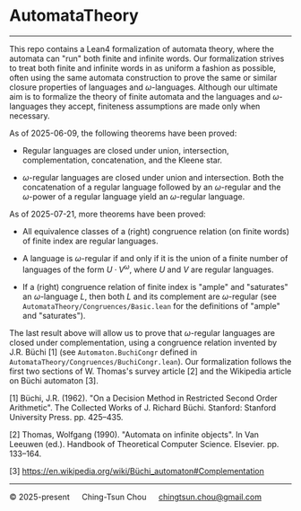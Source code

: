 
# AutomataTheory

--------------------------------

This repo contains a Lean4 formalization of automata theory,
where the automata can "run" both finite and infinite words.
Our formalization strives to treat both finite and infinite words in
as uniform a fashion as possible, often using the same automata
construction to prove the same or similar closure properties
of languages and $\omega$-languages.
Although our ultimate aim is to formalize the theory of finite
automata and the languages and $\omega$-languages they accept,
finiteness assumptions are made only when necessary.

As of 2025-06-09, the following theorems have been proved:

* Regular languages are closed under union, intersection, complementation,
  concatenation, and the Kleene star.

* $\omega$-regular languages are closed under union and intersection.
  Both the concatenation of a regular language followed by an $\omega$-regular
  and the $\omega$-power of a regular language yield an $\omega$-regular language.

As of 2025-07-21, more theorems have been proved:

* All equivalence classes of a (right) congruence relation (on finite words)
  of finite index are regular languages.

* A language is $\omega$-regular if and only if it is the union of a finite
  number of languages of the form $U \cdot V^\omega$, where $U$ and $V$ are
  regular languages.

* If a (right) congruence relation of finite index is "ample" and "saturates"
  an $\omega$-language $L$, then both $L$ and its complement are $\omega$-regular
  (see `AutomataTheory/Congruences/Basic.lean` for the definitions of "ample" and "saturates").

The last result above will allow us to prove that $\omega$-regular languages are closed
under complementation, using a congruence relation invented by J.R. Büchi [1]
(see `Automaton.BuchiCongr` defined in `AutomataTheory/Congruences/BuchiCongr.lean`).
Our formalization follows the first two sections of W. Thomas's survey article [2]
and the Wikipedia article on Büchi automaton [3].

[1] Büchi, J.R. (1962). "On a Decision Method in Restricted Second Order Arithmetic".
    The Collected Works of J. Richard Büchi. Stanford: Stanford University Press. pp. 425–435.

[2] Thomas, Wolfgang (1990). "Automata on infinite objects". In Van Leeuwen (ed.).
    Handbook of Theoretical Computer Science. Elsevier. pp. 133–164.

[3] https://en.wikipedia.org/wiki/Büchi_automaton#Complementation

--------------------------------

&copy; 2025-present &emsp; Ching-Tsun Chou &emsp; <chingtsun.chou@gmail.com>
